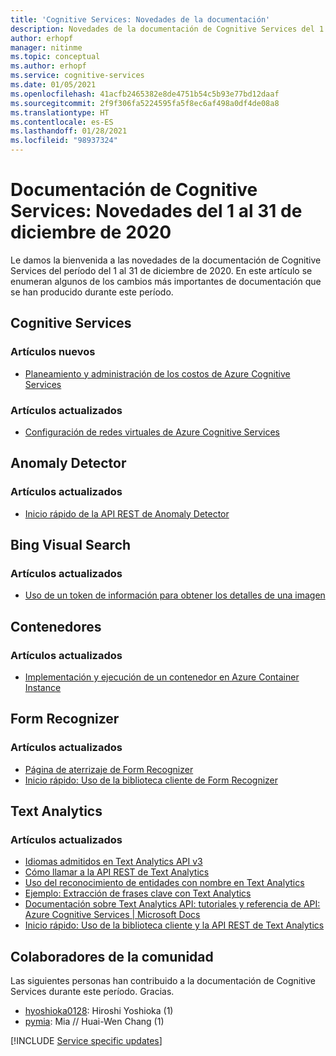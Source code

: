 ```yaml
---
title: 'Cognitive Services: Novedades de la documentación'
description: Novedades de la documentación de Cognitive Services del 1 al 31 de diciembre de 2020.
author: erhopf
manager: nitinme
ms.topic: conceptual
ms.author: erhopf
ms.service: cognitive-services
ms.date: 01/05/2021
ms.openlocfilehash: 41acfb2465382e8de4751b54c5b93e77bd12daaf
ms.sourcegitcommit: 2f9f306fa5224595fa5f8ec6af498a0df4de08a8
ms.translationtype: HT
ms.contentlocale: es-ES
ms.lasthandoff: 01/28/2021
ms.locfileid: "98937324"
---
```

# <a name="cognitive-services-docs-whats-new-for-december-1-2020---december-31-2020"></a>Documentación de Cognitive Services: Novedades del 1 al 31 de diciembre de 2020

Le damos la bienvenida a las novedades de la documentación de Cognitive Services del período del 1 al 31 de diciembre de 2020. En este artículo se enumeran algunos de los cambios más importantes de documentación que se han producido durante este período.

## <a name="cognitive-services"></a>Cognitive Services

### <a name="new-articles"></a>Artículos nuevos

- [Planeamiento y administración de los costos de Azure Cognitive Services](plan-manage-costs.md)

### <a name="updated-articles"></a>Artículos actualizados

- [Configuración de redes virtuales de Azure Cognitive Services](cognitive-services-virtual-networks.md)

## <a name="anomaly-detector"></a>Anomaly Detector

### <a name="updated-articles"></a>Artículos actualizados

- [Inicio rápido de la API REST de Anomaly Detector](./anomaly-detector/quickstarts/client-libraries.md?pivots=rest-api&tabs=windows)

## <a name="bing-visual-search"></a>Bing Visual Search

### <a name="updated-articles"></a>Artículos actualizados

- [Uso de un token de información para obtener los detalles de una imagen](./bing-visual-search/use-insights-token.md)

## <a name="containers"></a>Contenedores

### <a name="updated-articles"></a>Artículos actualizados

- [Implementación y ejecución de un contenedor en Azure Container Instance](./containers/azure-container-instance-recipe.md)

## <a name="form-recognizer"></a>Form Recognizer

### <a name="updated-articles"></a>Artículos actualizados

- [Página de aterrizaje de Form Recognizer](./form-recognizer/index.yml)
- [Inicio rápido: Uso de la biblioteca cliente de Form Recognizer](./form-recognizer/quickstarts/client-library.md)

## <a name="text-analytics"></a>Text Analytics

### <a name="updated-articles"></a>Artículos actualizados

- [Idiomas admitidos en Text Analytics API v3](./text-analytics/language-support.md)
- [Cómo llamar a la API REST de Text Analytics](./text-analytics/how-tos/text-analytics-how-to-call-api.md)
- [Uso del reconocimiento de entidades con nombre en Text Analytics](./text-analytics/how-tos/text-analytics-how-to-entity-linking.md)
- [Ejemplo: Extracción de frases clave con Text Analytics](./text-analytics/how-tos/text-analytics-how-to-keyword-extraction.md)
- [Documentación sobre Text Analytics API: tutoriales y referencia de API: Azure Cognitive Services | Microsoft Docs](./text-analytics/index.yml)
- [Inicio rápido: Uso de la biblioteca cliente y la API REST de Text Analytics](./text-analytics/quickstarts/client-libraries-rest-api.md)

## <a name="community-contributors"></a>Colaboradores de la comunidad

Las siguientes personas han contribuido a la documentación de Cognitive Services durante este período. Gracias.

- [hyoshioka0128](https://github.com/hyoshioka0128): Hiroshi Yoshioka (1)
- [pymia](https://github.com/pymia): Mia // Huai-Wen Chang (1)

[!INCLUDE [Service specific updates](./includes/service-specific-updates.md)]